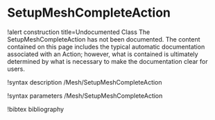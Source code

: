 <!-- MOOSE Documentation Stub: Remove this when content is added. -->

# SetupMeshCompleteAction

!alert construction title=Undocumented Class
The SetupMeshCompleteAction has not been documented. The content contained on this page includes the
typical automatic documentation associated with an Action; however, what is contained is ultimately
determined by what is necessary to make the documentation clear for users.

!syntax description /Mesh/SetupMeshCompleteAction

!syntax parameters /Mesh/SetupMeshCompleteAction

!bibtex bibliography
